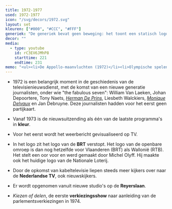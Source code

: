 ```yaml
---
title: 1972-1977
used: 1972-1977
icon: "/svg/decors/1972.svg"
layout: set
kleuren: ["#000", "#CCC", "#FFF"]
generiek: "De generiek bevat geen beweging: het toont een statisch logo waarin toch enkele elementen zitten verstopt: een letter 'N' van nieuws, een oog, maar ook het toenmalige logo van de BRT."
decor: ""
media:
  - type: youtube
    id: rC3EV6JMhP8
    starttime: 221
    endtime: 231
memo: "<ul><li>De Appollo-maanvluchten (1972)</li><li>Olympische spelen in München (1972)</li></ul>"
---
```


* 1972 is een belangrijk moment in de geschiedenis van de televisienieuwsdienst, met de komst van een nieuwe generatie journalisten, onder wie "the fabulous seven": William Van Laeken, Johan Depoortere, Tony Naets, <a href="/ankers/herman-de-prins"><em>Herman De Prins</em></a>, Liesbeth Walckiers, <a href="/ankers/monique-delvaux"><em>Monique Delvaux</em></a> en Jan Debruyne. Deze journalisten hadden voor het eerst geen partijkaart.

* Vanaf 1973 is de nieuwsuitzending als één van de laatste programma's in **kleur**.

* Voor het eerst wordt het weerbericht gevisualiseerd op TV.

* In het logo zit het logo van de **BRT** verstopt. Het logo van de openbare omroep is dan nog hetzelfde voor Vlaanderen (BRT) als Wallonië (RTB). Het stelt een oor voor en werd gemaakt door Michel Olyff. Hij maakte ook het huidige logo van de Nationale Loterij.

* Door de opkomst van kabeltelevisie liepen steeds meer kijkers over naar de **Nederlandse TV**, ook nieuwskijkers.

* Er wordt opgenomen vanuit nieuwe studio's op de **Reyerslaan**.

* <cite>Kiezen of delen</cite>, de eerste **verkiezingsshow** naar aanleiding van de parlementsverkiezingen in 1974.

